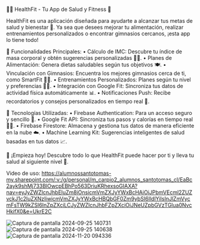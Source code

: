 🏋️‍♀️ HealthFit - Tu App de Salud y Fitness 🥗

HealthFit es una aplicación diseñada para ayudarte a alcanzar tus metas de salud y bienestar 💪. Ya sea que desees mejorar tu alimentación, realizar entrenamientos personalizados o encontrar gimnasios cercanos, ¡esta app lo tiene todo!

🚀 Funcionalidades Principales:
•	Cálculo de IMC: Descubre tu índice de masa corporal y obtén sugerencias personalizadas 🧑‍⚕️.
•	Planes de Alimentación: Genera dietas saludables según tus objetivos 🍽️.
•	Vinculación con Gimnasios: Encuentra los mejores gimnasios cerca de ti, como SmartFit 🏋️‍♂️.
•	Entrenamientos Personalizados: Planes según tu nivel y preferencias 🏃‍♀️.
•	Integración con Google Fit: Sincroniza tus datos de actividad física automáticamente 📊.
•	Notificaciones Push: Recibe recordatorios y consejos personalizados en tiempo real 🔔.

🔌 Tecnologías Utilizadas:
•	Firebase Authentication: Para un acceso seguro y sencillo 🔑.
•	Google Fit API: Sincroniza tus pasos y calorías en tiempo real 🏃‍♂️.
•	Firebase Firestore: Almacena y gestiona tus datos de manera eficiente en la nube ☁️.
•	Machine Learning Kit: Sugerencias inteligentes de salud basadas en tus datos 📈.

🎯 ¡Empieza hoy!
Descubre todo lo que HealthFit puede hacer por ti y lleva tu salud al siguiente nivel 🚀.

Video de uso:
https://alumnossantotomas-my.sharepoint.com/:v:/g/personal/m_carpio2_alumnos_santotomas_cl/EaBc2ayk9shMj733BlOwcpEBhPo563DriuKRhexsoGIAXA?nav=eyJyZWZlcnJhbEluZm8iOnsicmVmZXJyYWxBcHAiOiJPbmVEcml2ZUZvckJ1c2luZXNzIiwicmVmZXJyYWxBcHBQbGF0Zm9ybSI6IldlYiIsInJlZmVycmFsTW9kZSI6InZpZXciLCJyZWZlcnJhbFZpZXciOiJNeUZpbGVzTGlua0NvcHkifX0&e=UkrE2C


![Captura de pantalla 2024-09-25 140731](https://github.com/user-attachments/assets/86457706-d121-4999-817c-768c38878be2)
![Captura de pantalla 2024-09-25 140638](https://github.com/user-attachments/assets/53a920c0-0b4a-4115-b66b-94ab1988a3d3)
![Captura de pantalla 2024-11-20 094336](https://github.com/user-attachments/assets/3a937002-dfdc-4bec-bb0f-280e7876a1f5)
